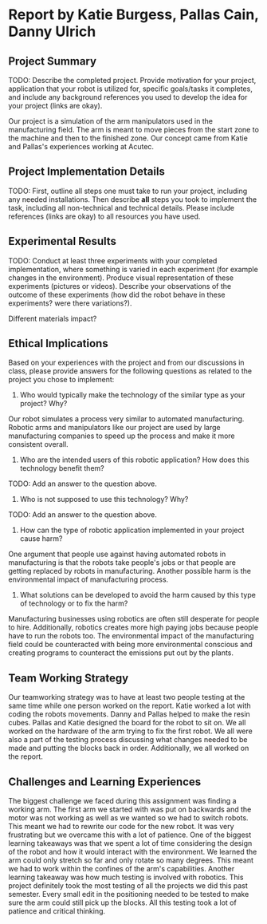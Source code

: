 # Report by Katie Burgess, Pallas Cain, Danny Ulrich

## Project Summary

TODO: Describe the completed project. Provide motivation for your project, application that your robot is utilized for, specific goals/tasks it completes, and include any background references you used to develop the idea for your project (links are okay).

Our project is a simulation of the arm manipulators used in the manufacturing field. The arm is meant to move pieces from the start zone to the machine and then to the finished zone. Our concept came from Katie and Pallas's experiences working at Acutec.

## Project Implementation Details

TODO: First, outline all steps one must take to run your project, including any needed installations. Then describe **all** steps you took to implement the task, including all non-technical and technical details. Please include references (links are okay) to all resources you have used.

## Experimental Results

TODO: Conduct at least three experiments with your completed implementation, where something is varied in each experiment (for example changes in the environment). Produce visual representation of these experiments (pictures or videos). Describe your observations of the outcome of these experiments (how did the robot behave in these experiments? were there variations?).

Different materials impact?

## Ethical Implications

Based on your experiences with the project and from our discussions in class, please provide answers for the following questions as related to the project you chose to implement:

1. Who would typically make the technology of the similar type as your project? Why?

Our robot simulates a process very similar to automated manufacturing. Robotic arms and manipulators like our project are used by large manufacturing companies to speed up the process and make it more consistent overall.

1. Who are the intended users of this robotic application? How does this technology benefit them?

TODO: Add an answer to the question above.

1. Who is not supposed to use this technology? Why?

TODO: Add an answer to the question above.

1. How can the type of robotic application implemented in your project cause harm?

One argument that people use against having automated robots in manufacturing is that the robots take people's jobs or that people are getting replaced by robots in manufacturing. Another possible harm is the environmental impact of manufacturing process.

1. What solutions can be developed to avoid the harm caused by this type of technology or to fix the harm?

Manufacturing businesses using robotics are often still desperate for people to hire. Additionally, robotics creates more high paying jobs because people have to run the robots too. The environmental impact of the manufacturing field could be counteracted with being more environmental conscious and creating programs to counteract the emissions put out by the plants.

## Team Working Strategy

Our teamworking strategy was to have at least two people testing at the same time while one person worked on the report. Katie worked a lot with coding the robots movements. Danny and Pallas helped to make the resin cubes. Pallas and Katie designed the board for the robot to sit on. We all worked on the hardware of the arm trying to fix the first robot. We all were also a part of the testing process discussing what changes needed to be made and putting the blocks back in order. Additionally, we all worked on the report.

## Challenges and Learning Experiences

The biggest challenge we faced during this assignment was finding a working arm. The first arm we started with was put on backwards and the motor was not working as well as we wanted so we had to switch robots. This meant we had to rewrite our code for the new robot. It was very frustrating but we overcame this with a lot of patience. One of the biggest learning takeaways was that we spent a lot of time considering the design of the robot and how it would interact with the environment. We learned the arm could only stretch so far and only rotate so many degrees. This meant we had to work within the confines of the arm's capabilities. Another learning takeaway was how much testing is involved with robotics. This project definitely took the most testing of all the projects we did this past semester. Every small edit in the positioning needed to be tested to make sure the arm could still pick up the blocks. All this testing took a lot of patience and critical thinking.
